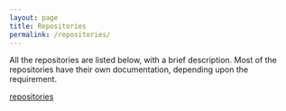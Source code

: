 ```yaml
---
layout: page
title: Repositories
permalink: /repositories/
---
```


All the repositories are listed below, with a brief description. Most of the repositories have their own documentation, depending upon the requirement. 


[repositories](https://chirayubatra.github.io)

<!--
This is the base Jekyll theme. You can find out more info about customizing your Jekyll theme, as well as basic Jekyll usage documentation at [jekyllrb.com](https://jekyllrb.com/)

You can find the source code for Minima at GitHub:
[jekyll][jekyll-organization] /
[minima](https://github.com/jekyll/minima)

You can find the source code for Jekyll at GitHub:
[jekyll][jekyll-organization] /
[jekyll](https://github.com/jekyll/jekyll)


[jekyll-organization]: https://gityyhub.com/jekyll
-->



